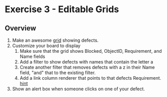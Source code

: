 Exercise 3 - Editable Grids
=========================

## Overview

1. Make an awesome [grid](https://help.rallydev.com/apps/2.0rc1/doc/#!/example/Grid) showing defects.
1. Customize your board to display
    1. Make sure that the grid shows Blocked, ObjectID, Requirement, and Name fields
    1. Add a filter to show defects with names that contain the letter a
    1. Create another filter that removes defects with a z in their Name field, "and" that to the existing filter.
    1. Add a link column renderer that points to that defects Requirement. [hint](https://help.rallydev.com/apps/2.0rc1/doc/#!/api/Ext.grid.column.Template)
1. Show an alert box when someone clicks on one of your defect.
